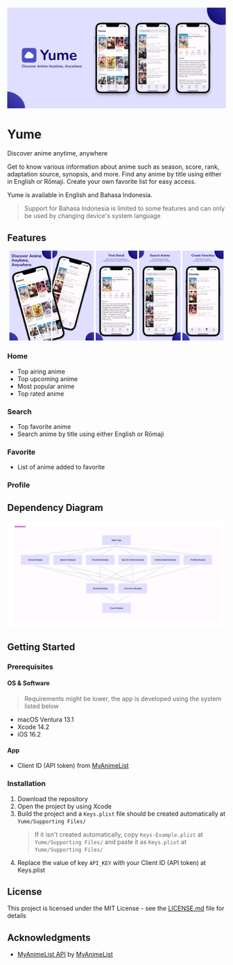 ![Yume](readme/feature-graphic.jpg "Yume")

# Yume
Discover anime anytime, anywhere

Get to know various information about anime such as season, score, rank, adaptation source, synopsis, and more. Find any anime by title using either in English or Rōmaji. Create your own favorite list for easy access.

Yume is available in English and Bahasa Indonesia.
> Support for Bahasa Indonesia is limited to some features and can only be used by changing device's system language

## Features
<p align="center">
 <img src="readme/screen-1.jpg" width="19%">
 <img src="readme/screen-2.jpg" width="19%">
 <img src="readme/screen-3.jpg" width="19%">
 <img src="readme/screen-4.jpg" width="19%">
 <img src="readme/screen-5.jpg" width="19%">
</p>

### Home
- Top airing anime
- Top upcoming anime
- Most popular anime
- Top rated anime

### Search
- Top favorite anime
- Search anime by title using either English or Rōmaji

### Favorite
- List of anime added to favorite

### Profile

## Dependency Diagram
![Yume Dependency Diagram](readme/dependency-diagram.png "Yume Dependency Diagram")

## Getting Started
### Prerequisites
#### OS & Software
> Requirements might be lower, the app is developed using the system listed below
* macOS Ventura 13.1
* Xcode 14.2
* iOS 16.2

#### App
* Client ID (API token) from [MyAnimeList](https://myanimelist.net/apiconfig)

### Installation
1. Download the repository
2. Open the project by using Xcode
3. Build the project and a `Keys.plist` file should be created automatically at `Yume/Supporting Files/`
   > If it isn't created automatically, copy `Keys-Example.plist` at `Yume/Supporting Files/` and paste it as `Keys.plist` at `Yume/Supporting Files/`
4. Replace the value of key `API_KEY` with your Client ID (API token) at Keys.plist

## License
This project is licensed under the MIT License - see the [LICENSE.md](https://github.com/bryanless/Yume-Swift/blob/main/LICENSE) file for details

## Acknowledgments
* [MyAnimeList API](https://myanimelist.net/apiconfig/references/api/v2) by [MyAnimeList](https://myanimelist.net)
